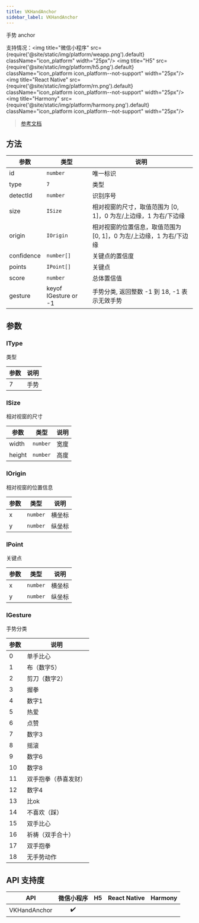 ```yaml
---
title: VKHandAnchor
sidebar_label: VKHandAnchor
---
```


手势 anchor

支持情况：<img title="微信小程序" src={require('@site/static/img/platform/weapp.png').default} className="icon_platform" width="25px"/> <img title="H5" src={require('@site/static/img/platform/h5.png').default} className="icon_platform icon_platform--not-support" width="25px"/> <img title="React Native" src={require('@site/static/img/platform/rn.png').default} className="icon_platform icon_platform--not-support" width="25px"/> <img title="Harmony" src={require('@site/static/img/platform/harmony.png').default} className="icon_platform icon_platform--not-support" width="25px"/>

> [参考文档](https://developers.weixin.qq.com/miniprogram/dev/api/ai/visionkit/VKHandAnchor.html)

## 方法

| 参数 | 类型 | 说明 |
| --- | --- | --- |
| id | `number` | 唯一标识 |
| type | `7` | 类型 |
| detectId | `number` | 识别序号 |
| size | `ISize` | 相对视窗的尺寸，取值范围为 [0, 1]，0 为左/上边缘，1 为右/下边缘 |
| origin | `IOrigin` | 相对视窗的位置信息，取值范围为 [0, 1]，0 为左/上边缘，1 为右/下边缘 |
| confidence | `number[]` | 关键点的置信度 |
| points | `IPoint[]` | 关键点 |
| score | `number` | 总体置信值 |
| gesture | keyof IGesture or -1 | 手势分类, 返回整数 -1 到 18, -1 表示无效手势 |

## 参数

### IType

类型

| 参数 | 说明 |
| --- | --- |
| 7 | 手势 |

### ISize

相对视窗的尺寸

| 参数 | 类型 | 说明 |
| --- | --- | --- |
| width | `number` | 宽度 |
| height | `number` | 高度 |

### IOrigin

相对视窗的位置信息

| 参数 | 类型 | 说明 |
| --- | --- | --- |
| x | `number` | 横坐标 |
| y | `number` | 纵坐标 |

### IPoint

关键点

| 参数 | 类型 | 说明 |
| --- | --- | --- |
| x | `number` | 横坐标 |
| y | `number` | 纵坐标 |

### IGesture

手势分类

| 参数 | 说明 |
| --- | --- |
| 0 | 单手比心 |
| 1 | 布（数字5） |
| 2 | 剪刀（数字2） |
| 3 | 握拳 |
| 4 | 数字1 |
| 5 | 热爱 |
| 6 | 点赞 |
| 7 | 数字3 |
| 8 | 摇滚 |
| 9 | 数字6 |
| 10 | 数字8 |
| 11 | 双手抱拳（恭喜发财） |
| 12 | 数字4 |
| 13 | 比ok |
| 14 | 不喜欢（踩） |
| 15 | 双手比心 |
| 16 | 祈祷（双手合十） |
| 17 | 双手抱拳 |
| 18 | 无手势动作 |

## API 支持度

| API | 微信小程序 | H5 | React Native | Harmony |
| :---: | :---: | :---: | :---: | :---: |
| VKHandAnchor | ✔️ |  |  |  |
